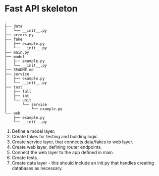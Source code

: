 # Fast API skeleton

    .
    ├── data
    │   └── __init__.py
    ├── errors.py
    ├── fake
    │   ├── example.py
    │   └── __init__.py
    ├── main.py
    ├── model
    │   ├── example.py
    │   └── __init__.py
    ├── README.md
    ├── service
    │   ├── example.py
    │   └── __init__.py
    ├── test
    │   ├── full
    │   ├── int
    │   └── unit
    │       └── service
    │           └── example.py
    └── web
        ├── example.py
        └── __init__.py

1. Define a model layer.
2. Create fakes for testing and building logic
3. Create service layer, that connects data/fakes to web layer.
4. Create web layer, defining router endpoints.
5. Connect the web layer to the app defined in main.
6. Create tests.
7. Create data layer - this should include an init.py that handles creating databases as necessary.